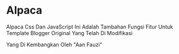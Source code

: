 # Alpaca
Alpaca Css Dan JavaScript Ini Adalah Tambahan Fungsi Fitur Untuk Template Blogger Original Yang Telah Di Modifikasi 

Yang Di Kembangkan Oleh "Aan Fauzi" 
